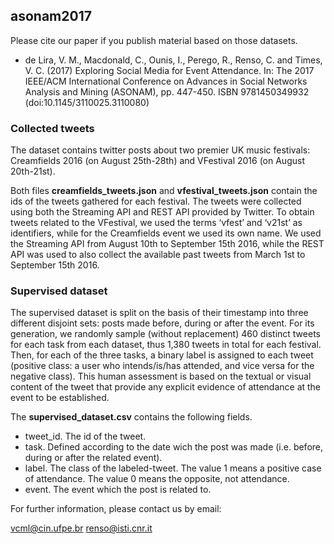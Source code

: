 ## asonam2017

Please cite our paper if you publish material based on those datasets.
* de Lira, V. M., Macdonald, C., Ounis, I., Perego, R., Renso, C. and Times, V. C. (2017) Exploring Social Media for Event Attendance. In: The 2017 IEEE/ACM International Conference on Advances in Social Networks Analysis and Mining (ASONAM), pp. 447-450. ISBN 9781450349932 (doi:10.1145/3110025.3110080)


### Collected tweets

The dataset contains twitter posts about two premier UK music festivals: Creamfields 2016 (on August 25th-28th) and VFestival 2016 (on August 20th-21st). 

Both files **creamfields_tweets.json** and **vfestival_tweets.json** contain the ids of the tweets gathered for each festival. 
The tweets were collected using both the Streaming API and REST API provided by Twitter. To obtain tweets related to the
VFestival, we used the terms ‘vfest’ and ‘v21st’ as identifiers, while for the Creamfields event we used its own name. We used the Streaming API from August 10th to September 15th 2016, while the REST API was used to also collect the available past tweets from March 1st to September 15th 2016.


### Supervised dataset

The supervised dataset is split on the basis of their timestamp into three different disjoint sets: posts made before, during or after the event. 
For its generation, we randomly sample (without replacement) 460 distinct tweets for each task from each dataset, thus 1,380 tweets in total for each festival. Then, for each of the three tasks, a binary label is assigned to each tweet (positive class: a user who intends/is/has attended, and vice versa for the negative class).  This human assessment is based on the textual or visual content of the tweet that provide any explicit evidence of attendance at the event to be established.

The **supervised_dataset.csv** contains the following fields. 
* tweet_id. The id of the tweet.
* task. Defined according to the date wich the post was made (i.e. before, during or after the related event).
* label. The class of the labeled-tweet. The value 1 means a positive case of attendance. The value 0 means the opposite, not attendance. 
* event. The event which the post is related to. 
 


For further information, please contact us by email:

vcml@cin.ufpe.br
renso@isti.cnr.it

